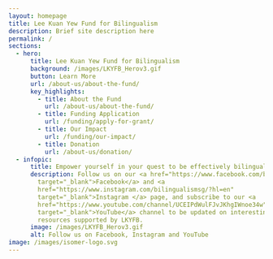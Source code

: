```yaml
---
layout: homepage
title: Lee Kuan Yew Fund for Bilingualism
description: Brief site description here
permalink: /
sections:
  - hero:
      title: Lee Kuan Yew Fund for Bilingualism
      background: /images/LKYFB_Herov3.gif
      button: Learn More
      url: /about-us/about-the-fund/
      key_highlights:
        - title: About the Fund
          url: /about-us/about-the-fund/
        - title: Funding Application
          url: /funding/apply-for-grant/
        - title: Our Impact
          url: /funding/our-impact/
        - title: Donation
          url: /about-us/donation/
  - infopic:
      title: Empower yourself in your quest to be effectively bilingual!
      description: Follow us on our <a href="https://www.facebook.com/bilingualismsg"
        target="_blank">Facebook</a> and <a
        href="https://www.instagram.com/bilingualismsg/?hl=en"
        target="_blank">Instagram </a> page, and subscribe to our <a
        href="https://www.youtube.com/channel/UCEIPdWulFJvJKhgIWnoe34w"
        target="_blank">YouTube</a> channel to be updated on interesting
        resources supported by LKYFB.
      image: /images/LKYFB_Herov3.gif
      alt: Follow us on Facebook, Instagram and YouTube
image: /images/isomer-logo.svg
---
```

